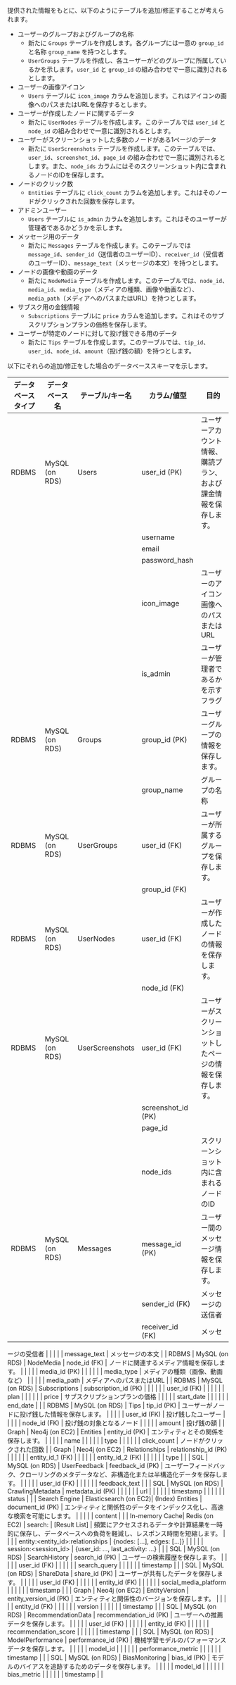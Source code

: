 
提供された情報をもとに、以下のようにテーブルを追加/修正することが考えられます。

- ユーザーのグループおよびグループの名称
  - 新たに `Groups` テーブルを作成します。各グループには一意の `group_id` と名称 `group_name` を持つとします。
  - `UserGroups` テーブルを作成し、各ユーザーがどのグループに所属しているかを示します。`user_id` と `group_id` の組み合わせで一意に識別されるとします。
- ユーザーの画像アイコン
  - `Users` テーブルに `icon_image` カラムを追加します。これはアイコンの画像へのパスまたはURLを保存するとします。
- ユーザーが作成したノードに関するデータ
  - 新たに `UserNodes` テーブルを作成します。このテーブルでは `user_id` と `node_id` の組み合わせで一意に識別されるとします。
- ユーザーがスクリーンショットした多数のノードがある1ページのデータ
  - 新たに `UserScreenshots` テーブルを作成します。このテーブルでは、`user_id`、`screenshot_id`、`page_id` の組み合わせで一意に識別されるとします。また、`node_ids` カラムにはそのスクリーンショット内に含まれるノードのIDを保存します。
- ノードのクリック数
  - `Entities` テーブルに `click_count` カラムを追加します。これはそのノードがクリックされた回数を保存します。
- アドミンユーザー
  - `Users` テーブルに `is_admin` カラムを追加します。これはそのユーザーが管理者であるかどうかを示します。
- メッセージ用のデータ
  - 新たに `Messages` テーブルを作成します。このテーブルでは `message_id`、`sender_id`（送信者のユーザーID）、`receiver_id`（受信者のユーザーID）、`message_text`（メッセージの本文）を持つとします。
- ノードの画像や動画のデータ
  - 新たに `NodeMedia` テーブルを作成します。このテーブルでは、`node_id`、`media_id`、`media_type`（メディアの種類、画像や動画など）、`media_path`（メディアへのパスまたはURL）を持つとします。
- サブスク用の金銭情報
  - `Subscriptions` テーブルに `price` カラムを追加します。これはそのサブスクリプションプランの価格を保存します。
- ユーザーが特定のノードに対して投げ銭できる用のデータ
  - 新たに `Tips` テーブルを作成します。このテーブルでは、`tip_id`、`user_id`、`node_id`、`amount`（投げ銭の額）を持つとします。

以下にそれらの追加/修正をした場合のデータベーススキーマを示します。

| データベースタイプ | データベース名   | テーブル/キー名                    | カラム/値型        | 目的                                                                                       |
|----------------|--------------|-------------------------------|------------------|----------------------------------------------------------------------------------------------|
| RDBMS          | MySQL (on RDS) | Users                         | user_id (PK)     | ユーザーアカウント情報、購読プラン、および課金情報を保存します。                                                            |
|                |              |                               | username         |                                                                                              |
|                |              |                               | email            |                                                                                              |
|                |              |                               | password_hash    |                                                                                              |
|                |              |                               | icon_image       | ユーザーのアイコン画像へのパスまたはURL                                                                        |
|                |              |                               | is_admin         | ユーザーが管理者であるかを示すフラグ                                                                       |
| RDBMS          | MySQL (on RDS) | Groups                        | group_id (PK)    | ユーザーグループの情報を保存します。                                                                            |
|                |              |                               | group_name       | グループの名称                                                                          |
| RDBMS          | MySQL (on RDS) | UserGroups                    | user_id (FK)     | ユーザーが所属するグループを保存します。                                                                      |
|                |              |                               | group_id (FK)    |                                                                                              |
| RDBMS          | MySQL (on RDS) | UserNodes                     | user_id (FK)     | ユーザーが作成したノードの情報を保存します。                                                                      |
|                |              |                               | node_id (FK)     |                                                                                              |
| RDBMS          | MySQL (on RDS) | UserScreenshots               | user_id (FK)     | ユーザーがスクリーンショットしたページの情報を保存します。                                                                 |
|                |              |                               | screenshot_id (PK) |                                                                                              |
|                |              |                               | page_id          |                                                                                              |
|                |              |                               | node_ids         | スクリーンショット内に含まれるノードのID                                                                      |
| RDBMS          | MySQL (on RDS) | Messages                      | message_id (PK)  | ユーザー間のメッセージ情報を保存します。                                                                          |
|                |              |                               | sender_id (FK)   | メッセージの送信者                                                                          |
|                |              |                               | receiver_id (FK) | メッセ

ージの受信者                                                                          |
|                |              |                               | message_text     | メッセージの本文                                                                          |
| RDBMS          | MySQL (on RDS) | NodeMedia                     | node_id (FK)     | ノードに関連するメディア情報を保存します。                                                                     |
|                |              |                               | media_id (PK)    |                                                                                              |
|                |              |                               | media_type       | メディアの種類（画像、動画など）                                                                     |
|                |              |                               | media_path       | メディアへのパスまたはURL                                                                     |
| RDBMS          | MySQL (on RDS) | Subscriptions                 | subscription_id (PK) |                                                                                              |
|                |              |                               | user_id (FK)     |                                                                                              |
|                |              |                               | plan             |                                                                                              |
|                |              |                               | price            | サブスクリプションプランの価格                                                                       |
|                |              |                               | start_date       |                                                                                              |
|                |              |                               | end_date         |                                                                                              |
| RDBMS          | MySQL (on RDS) | Tips                          | tip_id (PK)      | ユーザーがノードに投げ銭した情報を保存します。                                                                     |
|                |              |                               | user_id (FK)     | 投げ銭したユーザー                                                                     |
|                |              |                               | node_id (FK)     | 投げ銭の対象となるノード                                                                     |
|                |              |                               | amount           | 投げ銭の額                                                                     |
| Graph          | Neo4j (on EC2) | Entities                      | entity_id (PK)   | エンティティとその関係を保存します。                                                               |
|                |              |                               | name             |                                                                                              |
|                |              |                               | type             |                                                                                              |
|                |              |                               | click_count      | ノードがクリックされた回数                                                                     |
| Graph          | Neo4j (on EC2) | Relationships                | relationship_id (PK) |                                                                                              |
|                |              |                               | entity_id_1 (FK) |                                                                                              |
|                |              |                               | entity_id_2 (FK) |                                                                                              |
|                |              |                               | type             |                                                                                              |
| SQL          | MySQL (on RDS) | UserFeedback                  | feedback_id (PK) | ユーザーフィードバック、クローリングのメタデータなど、非構造化または半構造化データを保存します。                                       |
|                |              |                               | user_id (FK)     |                                                                                              |
|                |              |                               | feedback_text    |                                                                                              |
| SQL          | MySQL (on RDS) | CrawlingMetadata              | metadata_id (PK) |                                                                                              |
|                |              |                               | url              |                                                                                              |
|                |              |                               | timestamp        |                                                                                              |
|                |              |                               | status           |                                                                                              |
| Search Engine  | Elasticsearch (on EC2)| (Index) Entities              | document_id (PK) | エンティティと関係性のデータをインデックス化し、高速な検索を可能にします。                                                     |
|                |              |                               | content          |                                                                                              |
| In-memory Cache| Redis (on EC2) | search:<query>                | [Result List]    | 頻繁にアクセスされるデータや計算結果を一時的に保存し、データベースへの負荷を軽減し、レスポンス時間を短縮します。                   |
|                |              | entity:<entity_id>:relationships | {nodes: [...], edges: [...]}  |                                                                                           |
|                |              | session:<session_id>            | {user_id: ..., last_activity: ...}  |                                                                                        |
| SQL | MySQL (on RDS) | SearchHistory | search_id (PK) | ユーザーの検索履歴を保存します。 |
|  |  |  | user_id (FK) |  |
|  |  |  | search_query |  |
|  |  |  | timestamp |  |
| SQL | MySQL (on RDS) | ShareData | share_id (PK) | ユーザーが共有したデータを保存します。 |
|  |  |  | user_id (FK) |  |
|  |  |  | entity_id (FK) |  |
|  |  |  | social_media_platform |  |
|  |  |  | timestamp |  |
| Graph | Neo4j (on EC2) | EntityVersion | entity_version_id (PK) | エンティティと関係性のバージョンを保存します。 |
|  |  |  | entity_id (FK) |  |
|  |  |  | version |  |
|  |  |  | timestamp |  |
| SQL | MySQL (on RDS) | RecommendationData | recommendation_id (PK) | ユーザーへの推薦データを保存します。 |
|  |  |  | user_id (FK) |  |
|  |  |  | entity_id (FK) |  |
|  |  |  | recommendation_score |  |
|  |  |  | timestamp |  |
| SQL | MySQL (on RDS) | ModelPerformance | performance_id (PK) | 機械学習モデルのパフォーマンスデータを保存します。 |
|  |  |  | model_id |  |
|  |  |  | performance_metric |  |
|  |  |  | timestamp |  |
| SQL | MySQL (on RDS) | BiasMonitoring | bias_id (PK) | モデルのバイアスを追跡するためのデータを保存します。 |
|  |  |  | model_id |  |
|  |  |  | bias_metric |  |
|  |  |  | timestamp |  |

